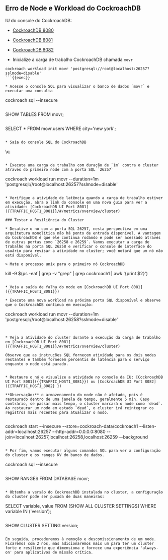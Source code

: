 ## Erro de Node e Workload do CockroachDB

IU do console do CockroachDB:
* [CockroachDB 8080]({{TRAFFIC_HOST1_8080}})
* [CockroachDB 8081]({{TRAFFIC_HOST1_8081}})
* [CockroachDB 8082]({{TRAFFIC_HOST1_8082}})

* Inicialize a carga de trabalho CockroachDB chamada `movr`

```
cockroach workload init movr 'postgresql://root@localhost:26257?sslmode=disable'
```{{exec}}

* Acesse o console SQL para visualizar o banco de dados `movr` e executar uma consulta

```
cockroach sql --insecure
```{{exec}}

```
SHOW TABLES FROM movr;
```{{exec}}

```
SELECT * FROM movr.users WHERE city='new york';
```{{exec}}

* Saia do console SQL do CockroachDB

```
\q
```{{exec}}

* Execute uma carga de trabalho com duração de `1m` contra o cluster através do primeiro node com a porta SQL `26257`

```
cockroach workload run movr --duration=1m 'postgresql://root@localhost:26257?sslmode=disable'
```{{exec}}

* Verifique a atividade de latência quando a carga de trabalho estiver em execução, abra o link do console em uma nova guia para ver a atividade: [CockroachDB UI Port 8081]({{TRAFFIC_HOST1_8081}}/#/metrics/overview/cluster)

### Testar a Resiliência do Cluster

* Desative o nó com a porta SQL 26257, nesta perspectiva em uma arquitetura monolítica não há ponto de entrada disponível. A vantagem do CockroachDB é que ele continua rodando e pode ser acessado através de outras portas como `26258 e 26259`. Vamos executar a carga de trabalho na porta SQL 26258 e verificar o console de interface do usuário para revisar a atividade no cluster; você notará que um nó não está disponível.

> Mate o processo unix para o primeiro nó CockroachDB

```
kill -9 $(ps -eaf | grep -v "grep" | grep cockroach1 | awk '{print $2}')
```{{exec}}

* Veja a saída de falha do node em [CockroachDB UI Port 8081]({{TRAFFIC_HOST1_8081}})

* Execute uma nova workload na próxima porta SQL disponível e observe que o CockroachDB continua em execução:

```
cockroach workload run movr --duration=1m 'postgresql://root@localhost:26258?sslmode=disable'
```{{exec}}


* Veja a atividade do cluster durante a execução da carga de trabalho em [CockroachDB UI Port 8081]({{TRAFFIC_HOST1_8081}}/#/metrics/overview/cluster)

Observe que as instruções SQL fornecem atividade para os dois nodes restantes e também fornecem percentis de latência para o serviço enquanto o node está parado.


* Restaure o nó e visualize a atividade no console da IU: [CockroachDB UI Port 8081]({{TRAFFIC_HOST1_8081}}) ou [CockroachDB UI Port 8082]({{TRAFFIC_HOST1_8082} })

**Observação:** o armazenamento do node não é afetado, pois é restaurado dentro de uma janela de tempo, geralmente 5 min. Caso contrário, se passar mais tempo, o cluster marcará o node como `dead`. Ao restaurar um nodo em estado `dead`, o cluster irá reintegrar os registros mais recentes para atualizar o nodo.


```
cockroach start --insecure --store=cockroach-data/cockroach1 --listen-addr=localhost:26257 --http-addr=0.0.0.0:8080 --join=localhost:26257,localhost:26258,localhost:26259 --background
```{{exec}}

* Por fim, vamos executar alguns comandos SQL para ver a configuração do cluster e os ranges KV do banco de dados.

```
cockroach sql --insecure
```{{exec}}

```
SHOW RANGES FROM DATABASE movr;
```{{exec}}

* Obtenha a versão do CockroachDB instalada no cluster, a configuração do cluster pode ser puxada de duas maneiras:

```
SELECT variable, value FROM [SHOW ALL CLUSTER SETTINGS] WHERE variable IN ('version');
```{{exec}}

```
SHOW CLUSTER SETTING version;
```{{exec}}

Em seguida, procederemos à remoção e descomissionamento de um node. Ficaremos com 2 nós, mas adicionaremos mais um para ter um cluster forte e resiliente que dimensiona e fornece uma experiência 'always-on' para aplicativos de missão crítica.